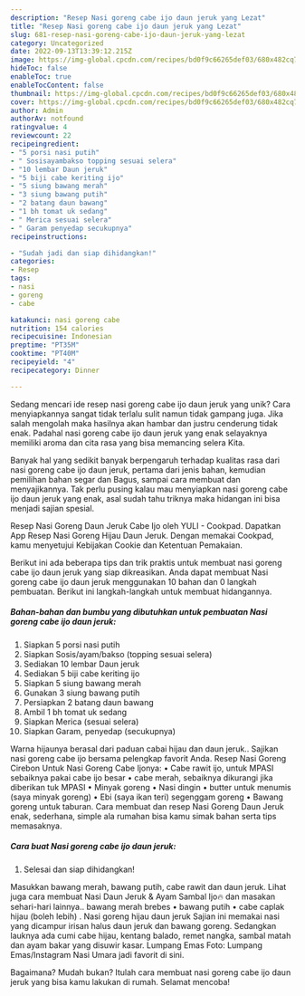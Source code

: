 ```yaml
---
description: "Resep Nasi goreng cabe ijo daun jeruk yang Lezat"
title: "Resep Nasi goreng cabe ijo daun jeruk yang Lezat"
slug: 681-resep-nasi-goreng-cabe-ijo-daun-jeruk-yang-lezat
category: Uncategorized
date: 2022-09-13T13:39:12.215Z
image: https://img-global.cpcdn.com/recipes/bd0f9c66265def03/680x482cq70/nasi-goreng-cabe-ijo-daun-jeruk-foto-resep-utama.jpg
hideToc: false
enableToc: true
enableTocContent: false
thumbnail: https://img-global.cpcdn.com/recipes/bd0f9c66265def03/680x482cq70/nasi-goreng-cabe-ijo-daun-jeruk-foto-resep-utama.jpg
cover: https://img-global.cpcdn.com/recipes/bd0f9c66265def03/680x482cq70/nasi-goreng-cabe-ijo-daun-jeruk-foto-resep-utama.jpg
author: Admin
authorAv: notfound
ratingvalue: 4
reviewcount: 22
recipeingredient:
- "5 porsi nasi putih"
- " Sosisayambakso topping sesuai selera"
- "10 lembar Daun jeruk"
- "5 biji cabe keriting ijo"
- "5 siung bawang merah"
- "3 siung bawang putih"
- "2 batang daun bawang"
- "1 bh tomat uk sedang"
- " Merica sesuai selera"
- " Garam penyedap secukupnya"
recipeinstructions:

- "Sudah jadi dan siap dihidangkan!"
categories:
- Resep
tags:
- nasi
- goreng
- cabe

katakunci: nasi goreng cabe 
nutrition: 154 calories
recipecuisine: Indonesian
preptime: "PT35M"
cooktime: "PT40M"
recipeyield: "4"
recipecategory: Dinner

---
```





Sedang mencari ide resep nasi goreng cabe ijo daun jeruk yang unik? Cara menyiapkannya sangat tidak terlalu sulit namun tidak gampang juga. Jika salah mengolah maka hasilnya akan hambar dan justru cenderung tidak enak. Padahal nasi goreng cabe ijo daun jeruk yang enak selayaknya memiliki aroma dan cita rasa yang bisa memancing selera Kita.





Banyak hal yang sedikit banyak berpengaruh terhadap kualitas rasa dari nasi goreng cabe ijo daun jeruk, pertama dari jenis bahan, kemudian pemilihan bahan segar dan Bagus, sampai cara membuat dan menyajikannya. Tak perlu pusing kalau mau menyiapkan nasi goreng cabe ijo daun jeruk yang enak,      asal sudah tahu triknya maka hidangan ini bisa menjadi sajian spesial.














Resep Nasi Goreng Daun Jeruk Cabe Ijo oleh YULI - Cookpad. Dapatkan App Resep Nasi Goreng Hijau Daun Jeruk. Dengan memakai Cookpad, kamu menyetujui Kebijakan Cookie dan Ketentuan Pemakaian.






Berikut ini ada beberapa tips dan trik praktis untuk membuat nasi goreng cabe ijo daun jeruk yang siap dikreasikan. Anda dapat membuat Nasi goreng cabe ijo daun jeruk menggunakan 10 bahan dan 0 langkah pembuatan. Berikut ini langkah-langkah untuk membuat hidangannya.

<!--inarticleads1-->

##### Bahan-bahan dan bumbu yang dibutuhkan untuk pembuatan Nasi goreng cabe ijo daun jeruk:

1. Siapkan 5 porsi nasi putih
1. Siapkan  Sosis/ayam/bakso (topping sesuai selera)
1. Sediakan 10 lembar Daun jeruk
1. Sediakan 5 biji cabe keriting ijo
1. Siapkan 5 siung bawang merah
1. Gunakan 3 siung bawang putih
1. Persiapkan 2 batang daun bawang
1. Ambil 1 bh tomat uk sedang
1. Siapkan  Merica (sesuai selera)
1. Siapkan  Garam, penyedap (secukupnya)


Warna hijaunya berasal dari paduan cabai hijau dan daun jeruk.. Sajikan nasi goreng cabe ijo bersama pelengkap favorit Anda. Resep Nasi Goreng Cirebon Untuk Nasi Goreng Cabe Ijonya: • Cabe rawit ijo, untuk MPASI sebaiknya pakai cabe ijo besar • cabe merah, sebaiknya dikurangi jika diberikan tuk MPASI • Minyak goreng • Nasi dingin • butter untuk menumis (saya minyak goreng) • Ebi (saya ikan teri) segenggam goreng • Bawang goreng untuk taburan. Cara membuat dan resep Nasi Goreng Daun Jeruk enak, sederhana, simple ala rumahan bisa kamu simak bahan serta tips memasaknya. 

<!--inarticleads2-->

##### Cara buat Nasi goreng cabe ijo daun jeruk:


1. Selesai dan siap dihidangkan!

Masukkan bawang merah, bawang putih, cabe rawit dan daun jeruk. Lihat juga cara membuat Nasi Daun Jeruk &amp; Ayam Sambal Ijo🔥 dan masakan sehari-hari lainnya.. bawang merah brebes • bawang putih • cabe caplak hijau (boleh lebih) . Nasi goreng hijau daun jeruk Sajian ini memakai nasi yang dicampur irisan halus daun jeruk dan bawang goreng. Sedangkan lauknya ada cumi cabe hijau, kentang balado, remet nangka, sambal matah dan ayam bakar yang disuwir kasar. Lumpang Emas Foto: Lumpang Emas/Instagram Nasi Umara jadi favorit di sini. 

Bagaimana? Mudah bukan? Itulah cara membuat nasi goreng cabe ijo daun jeruk yang bisa kamu lakukan di rumah. Selamat mencoba!
